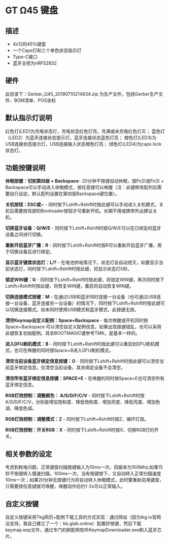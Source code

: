 # GT Ω45 键盘

## 描述

- 4x12的45%键盘
- 一个Caps灯和三个单色状态指示灯
- Type-C接口
- 蓝牙主控为nRF52832

## 硬件

此目录下：Gerber_Ω45_20190710214834.zip 为生产文件，包括Gerber生产文件、BOM清单、POS坐标

## 默认指示灯说明

红色灯(LED1为充电状态灯，充电状态红色灯亮，充满或未充电红色灯灭；
蓝色灯（LED2）为蓝牙连接状态提示灯，蓝牙连接状态蓝色灯亮；
橙色灯(LED3)为USB连接状态提示灯，USB连接输入状态橙色灯亮；
绿色灯(LED4)为caps lock状态灯。

## 功能按键说明


**休眠按键：切到第四层 + Backspace**- 20分钟不按键自动休眠，按Fn2(或Fn3) + Backspace可以手动进入休眠模式，按任意键可以唤醒（注：此键修改配列后需要自行设定。默认配列设置在第四层Backspace键位置）。

**关机按钮：ESC或~**  - 同时按下Lshift+Rshift时按此键可以手动进入关机模式，关机后需要按背部的Bootloader按钮才可重新开机。长期不用或携带外出建议关机。  

**切换蓝牙设备：Q/W/E** - 同时按下Lshift+Rshift时按Q/W/E可以在已绑定的蓝牙设备之间进行切换。  

**重新开启蓝牙广播：R** - 同时按下Lshift+Rshift时按R可以重新开启蓝牙广播，用于切换设备后进行绑定。  

**显示蓝牙键盘状态灯：L/?** - 在电池供电情况下，状态灯会自动熄灭，如要显示当前状态灯，同时按下Lshift+Rshift时按此键，将显示状态灯5秒。  

**锁定WIN键：G** - 同时按下Lshift+Rshift时按此键，将锁定WIN键，再次同时按下Lshift+Rshift时按此键，将恢复WIN键，重启将自动恢复WIN键。  

**切换连接模式按键：M** - 在通过USB和蓝牙同时连接一台设备（也可通过USB连接一台设备、蓝牙连接另一台设备）的情况下，同时按下Lshift+Rshift时按此键可以切换连接模式。如未同时使用USB模式和蓝牙模式，此按键无效。  

**清空Keymap自定义配例：Space+Backspace** - 每次唤醒或开机同时按Space+Backspace 可以清空自定义配例信息。如果出现按键错乱，也可以采用此键恢复初始配例。其余BOOTMAGIC键参考TMK，是基本一样的。  

**进入DFU刷机模式：B** - 同时按下Lshift+Rshift时按此键可以重启到DFU刷机模式。也可在唤醒的同时按Space+B进入DFU刷机模式。

**清空当前设备蓝牙绑定信息按键：O** - 同时按下Lshift+Rshift时按此键可以清空当前蓝牙绑定信息。仅清空当前设备，其余绑定设备不会清空。

**清空所有蓝牙绑定信息按键：SPACE+E** - 在唤醒的同时按Space+E也可清空所有蓝牙绑定信息。 

**RGB灯效控制：调整颜色： A/S/D/F/C/V** - 同时按下Lshift+Rshift时按A/S/D/F/C/V，分别是增加饱和度、降低饱和度、增加亮度、降低亮度、增加色调、降低色调。 

**RGB灯效控制：调整模式：Z** - 同时按下Lshift+Rshift时按Z，循环灯效。

**RGB灯效控制：开关RGB：X** - 同时按下Lshift+Rshift时按X，切换RGB灯的开关。

## 相关参数的设定

考虑到耗电问题，正常键盘扫描按键输入为10ms一次，回报率为100Mhz;如果15秒不按键转入慢速扫描，100ms一次，当有按键按下，又自动转入正常扫描速度10ms一次；如果20分钟无按键行为将自动转入休眠模式，此时要重新启用键盘，只需要按任意键就可唤醒，唤醒动作后约1-2s可以正常输入。  

## 自定义按键
自定义按键采用Tkg网页+配例下载工具的方式实现：通过网站（因为tkg.io官网没支持，我自己建立了一个：kb.glab.online）配置好按键，然后下载keymap.eep文件，通过专门的刷配例软件KeymapDownloader.exe刷入蓝牙芯片。  